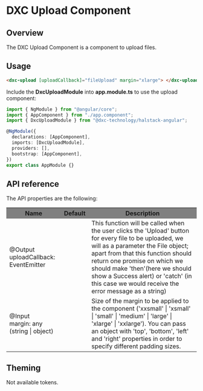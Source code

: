 # DXC Upload Component

## Overview

The DXC Upload Component is a component to upload files.

## Usage

```html
<dxc-upload [uploadCallback]="fileUpload" margin="xlarge"> </dxc-upload>
```

Include the **DxcUploadModule** into **app.module.ts** to use the upload component:

```ts
import { NgModule } from "@angular/core";
import { AppComponent } from "./app.component";
import { DxcUploadModule } from "@dxc-technology/halstack-angular";

@NgModule({
  declarations: [AppComponent],
  imports: [DxcUploadModule],
  providers: [],
  bootstrap: [AppComponent],
})
export class AppModule {}
```

## API reference

The API properties are the following:

<table>
    <tr style="background-color: grey">
      <th>Name</th>
      <th>Default</th>
      <th>Description</th>
    </tr>
    <tr>
      <td>@Output<br>uploadCallback: EventEmitter</td>
      <td></td>
      <td>
        This function will be called when the user clicks the 'Upload' button for
        every file to be uploaded, we will as a parameter the File object; apart
        from that this function should return one promise on which we should make
        'then'(here we should show a Success alert) or 'catch' (in this case we
        would receive the error message as a string)
      </td>
    </tr>
    <tr>
      <td>@Input<br>margin: any (string | object)</td>
      <td></td>
      <td>
          Size of the margin to be applied to the component ('xxsmall' | 
          'xsmall' | 'small' | 'medium' | 'large' | 'xlarge' | 'xxlarge'). You 
          can pass an object with 'top', 'bottom', 'left' and 'right' properties 
          in order to specify different padding sizes.
      </td>
    </tr>
</table>

## Theming

Not available tokens.
